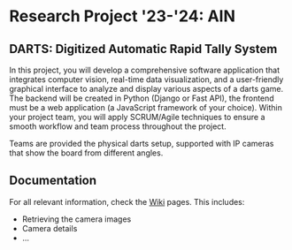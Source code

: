 # Research Project '23-'24: AIN
## DARTS: Digitized Automatic Rapid Tally System

In this project, you will develop a comprehensive software application that integrates computer vision, real-time data visualization, and a user-friendly graphical interface to analyze and display various aspects of a darts game. The backend will be created in Python (Django or Fast API), the frontend must be a web application (a JavaScript framework of your choice). Within your project team, you will apply SCRUM/Agile techniques to ensure a smooth workflow and team process throughout the project.

Teams are provided the physical darts setup, supported with IP cameras that show the board from different angles.

## Documentation
For all relevant information, check the [Wiki](https://github.com/PXLAIRobotics/researchproject-2324/wiki) pages.
This includes:
* Retrieving the camera images
* Camera details
* ...
